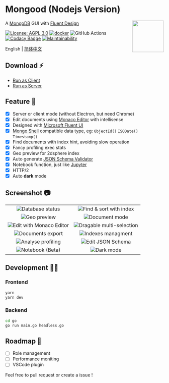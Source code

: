 # Mongood (Nodejs Version)

<img src="./go/assets/logo.png" width="100" height="100" align="right" />

A [MongoDB](https://www.mongodb.com/) GUI with [Fluent Design](https://www.microsoft.com/design/fluent/)

[![License: AGPL 3.0](https://img.shields.io/badge/License-AGPL%203.0-brightgreen.svg)](https://opensource.org/licenses/AGPL-3.0)
[![docker](https://github.com/renzholy/mongood/actions/workflows/docker.yml/badge.svg)](https://github.com/renzholy/mongood/actions/workflows/docker.yml)
![GitHub Actions](https://github.com/renzholy/mongood/workflows/Release/badge.svg?branch=v0.1.0)
[![Codacy Badge](https://api.codacy.com/project/badge/Grade/f7b2974cfea2417a8bd489a9bdbea4a7)](https://app.codacy.com/manual/renzholy/mongood?utm_source=github.com&utm_medium=referral&utm_content=renzholy/mongood&utm_campaign=Badge_Grade_Dashboard)
[![Maintainability](https://api.codeclimate.com/v1/badges/fabee053f887ed00344e/maintainability)](https://codeclimate.com/github/renzholy/mongood/maintainability)

English | [简体中文](./README-zh_CN.md)

## Download ⚡️

- [Run as Client](https://github.com/renzholy/mongood/releases)
- [Run as Server](https://github.com/users/renzholy/packages/container/package/mongood)

## Feature 🔮

- [x] Server or client mode (without Electron, but need Chrome)
- [x] Edit documents using [Monaco Editor](https://microsoft.github.io/monaco-editor/index.html) with intellisense
- [x] Designed with [Microsoft Fluent UI](https://developer.microsoft.com/en-us/fluentui)
- [x] [Mongo Shell](https://docs.mongodb.com/manual/core/shell-types/) compatible data type, eg: `ObjectId()` `ISODate()` `Timestamp()`
- [x] Find documents with index hint, avoiding slow operation
- [x] Fancy profiling exec stats
- [x] Geo preview for 2dsphere index
- [x] Auto generate [JSON Schema Validator](https://docs.mongodb.com/manual/reference/operator/query/jsonSchema/)
- [x] Notebook function, just like [Jupyter](https://jupyter.org/)
- [x] HTTP/2
- [x] Auto **dark** mode

## Screenshot 📷

<table>
  <tr>
    <td align="center"><img src="./screenshot/stats.png">Database status</td>
    <td align="center"><img src="./screenshot/index.png">Find & sort with index</td>
  </tr>
  <tr>
    <td align="center"><img src="./screenshot/geo.png" />Geo preview</td>
    <td align="center"><img src="./screenshot/document.png" />Document mode</td>
  </tr>
  <tr>
    <td align="center"><img src="./screenshot/editor.png" />Edit with Monaco Editor</td>
    <td align="center"><img src="./screenshot/multi-select.png" />Dragable multi-selection</td>
  </tr>
  <tr>
    <td align="center"><img src="./screenshot/export.png" />Documents export</td>
    <td align="center"><img src="./screenshot/indexes.png" />Indexes managment</td>
  </tr>
  <tr>
    <td align="center"><img src="./screenshot/profiling.png" />Analyse profiling</td>
    <td align="center"><img src="./screenshot/schema.png" />Edit JSON Schema</td>
  </tr>
  <tr>
    <td align="center"><img src="./screenshot/notebook.png" />Notebook (Beta)</td>
    <td align="center"><img src="./screenshot/dark.png" />Dark mode</td>
  </tr>
</table>

## Development 👨‍💻

### Frontend

```bash
yarn
yarn dev
```

### Backend

```bash
cd go
go run main.go headless.go
```

## Roadmap 🚧

- [ ] Role management
- [ ] Performance moniting
- [ ] VSCode plugin

Feel free to pull request or create a issue !
